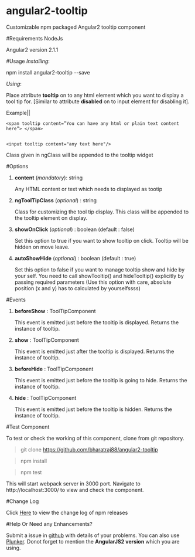 # angular2-tooltip
Customizable npm packaged Angular2 tooltip component

#Requirements
NodeJs

Angular2 version 2.1.1


#Usage
*Installing*:

npm install angular2-tooltip --save

*Using*:

Place attribute **tooltip** on to any html element which you want to display a tool tip for. [Similar to attribute **disabled** on to input element for disabling it].

Example||

    <span tooltip content=”You can have any html or plain text content here”> </span>


    <input tooltip content="any text here"/>

Class given in ngClass will be appended to the tooltip widget


#Options

 1. **content** (*mandatory*): string
 
	 Any HTML content or text which needs to displayed as tootip

 2. **ngToolTipClass** (*optional*) : string
 
	 Class for customizing the tool tip display. This class will be appended to the tooltip element on display.

 3. **showOnClick** (*optional*) : boolean (default : false)
      
      Set this option to true if you want to show tooltip on click. Tooltip will be hidden on move leave.

 4. **autoShowHide** (*optional*) : boolean (default : true) 

      Set this option to false if you want to manage tooltip show and hide by your self. You need to call
      showTooltip() and hideTooltip() explicitly by passing required parameters
      (Use this option with care, absolute position (x and y) has to calculated by yourselfssss)



#Events

  1.  **beforeShow** : ToolTipComponent

       This event is emitted just before the tooltip is displayed. Returns the instance of tooltip.

  2.  **show** : ToolTipComponent

       This event is emitted just after the tooltip is displayed. Returns the instance of tooltip.
    
  3.  **beforeHide** : ToolTipComponent

       This event is emitted just before the tooltip is going to hide. Returns the instance of tooltip.

  4.  **hide** : ToolTipComponent

       This event is emitted just before the tooltip is hidden. Returns the instance of tooltip.

#Test Component

To test or check the working of this component, clone from git repository.

> git clone https://github.com/bharatraj88/angular2-tooltip
 
> npm install

> npm test

This will start webpack server in 3000 port. Navigate to http://localhost:3000/ to view and check the component.

#Change Log

Click [Here](https://github.com/bharatraj88/angular2-tooltip/blob/master/CHANGELOG.md) to view the change log of npm releases


#Help Or Need any Enhancements?

Submit a issue in [github](https://github.com/bharatraj88/angular2-tooltip/issues/new) with details of your problems. You can also use [Plunker](https://plnkr.co/). Donot forget to mention the **AngularJS2 version** which you are using.






 
